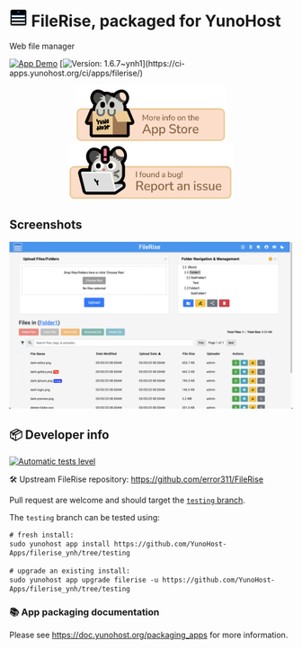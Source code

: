 <!--
N.B.: This README was automatically generated by <https://github.com/YunoHost/apps_tools/blob/main/readme_generator>
It shall NOT be edited by hand.
-->

<h1>
  <img src="https://raw.githubusercontent.com/YunoHost/apps/main/logos/filerise.png" width="32px" alt="Logo of FileRise">
  FileRise, packaged for YunoHost
</h1>

Web file manager

[![App Demo](https://img.shields.io/badge/App_Demo-blue?style=for-the-badge)](https://demo.filerise.net/)
[![Version: 1.6.7~ynh1](https://img.shields.io/badge/Version-1.6.7~ynh1-rgb(18,138,11)?style=for-the-badge)](https://ci-apps.yunohost.org/ci/apps/filerise/)

<div align="center">
<a href="https://apps.yunohost.org/app/filerise"><img height="100px" src="https://github.com/YunoHost/yunohost-artwork/raw/refs/heads/main/badges/neopossum-badges/badge_more_info_on_the_appstore.svg"/></a>
<a href="https://github.com/YunoHost-Apps/filerise_ynh/issues"><img height="100px" src="https://github.com/YunoHost/yunohost-artwork/raw/refs/heads/main/badges/neopossum-badges/badge_report_an_issue.svg"/></a>
</div>


## Screenshots
![Screenshot of FileRise](./doc/screenshots/screenshot.png)

## 📦 Developer info

[![Automatic tests level](https://apps.yunohost.org/badge/cilevel/filerise)](https://ci-apps.yunohost.org/ci/apps/filerise/)

🛠️ Upstream FileRise repository: <https://github.com/error311/FileRise>

Pull request are welcome and should target the [`testing` branch](https://github.com/YunoHost-Apps/filerise_ynh/tree/testing).

The `testing` branch can be tested using:
```
# fresh install:
sudo yunohost app install https://github.com/YunoHost-Apps/filerise_ynh/tree/testing

# upgrade an existing install:
sudo yunohost app upgrade filerise -u https://github.com/YunoHost-Apps/filerise_ynh/tree/testing
```

### 📚 App packaging documentation

Please see <https://doc.yunohost.org/packaging_apps> for more information.